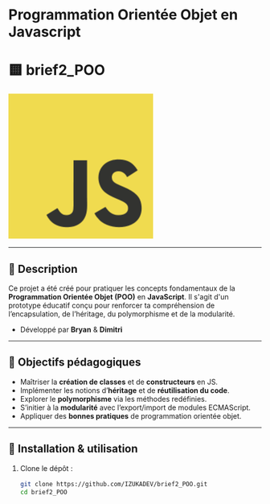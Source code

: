 # Programmation Orientée Objet en Javascript

# 🟨 brief2_POO

![JavaScript Logo](https://raw.githubusercontent.com/github/explore/main/topics/javascript/javascript.png)

---

## 📘 Description

Ce projet a été créé pour pratiquer les concepts fondamentaux de la **Programmation Orientée Objet (POO)** en **JavaScript**. Il s'agit d'un prototype éducatif conçu pour renforcer ta compréhension de l’encapsulation, de l’héritage, du polymorphisme et de la modularité.
- Développé par **Bryan** & **Dimitri**

---

## 🧠 Objectifs pédagogiques

- Maîtriser la **création de classes** et de **constructeurs** en JS.
- Implémenter les notions d’**héritage** et de **réutilisation du code**.
- Explorer le **polymorphisme** via les méthodes redéfinies.
- S’initier à la **modularité** avec l’export/import de modules ECMAScript.
- Appliquer des **bonnes pratiques** de programmation orientée objet.

---

## 🚀 Installation & utilisation

1. Clone le dépôt :

   ```bash
   git clone https://github.com/IZUKADEV/brief2_POO.git
   cd brief2_POO
   ```